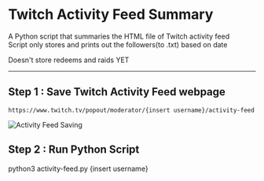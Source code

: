 # Twitch Activity Feed Summary
A Python script that summaries the HTML file of Twitch activity feed   
Script only stores and prints out the followers(to .txt) based on date

Doesn't store redeems and raids YET

----

## Step 1 : Save Twitch Activity Feed webpage   
```https://www.twitch.tv/popout/moderator/{insert username}/activity-feed```

![Activity Feed Saving](save_as.gif)

## Step 2 : Run Python Script   
python3 activity-feed.py {insert username}
